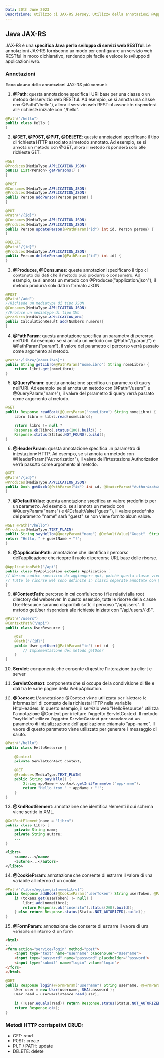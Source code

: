 ```yaml
---
Data: 20th June 2023
Descrizione: utilizzo di JAX-RS Jersey. Utilizzo della annotazioni @ApplicationPath, @Path, @GET, @PUT, @POST, @DELETE, @CookieParam, @PathParam, @FormParam, @Context, @XmlRootElement
---
```


## Java JAX-RS

JAX-RS è una **specifica Java per lo sviluppo di servizi web RESTful**. Le annotazioni JAX-RS forniscono un modo per configurare un servizio web RESTful in modo dichiarativo, rendendo più facile e veloce lo sviluppo di applicazioni web.

### Annotazioni
Ecco alcune delle annotazioni JAX-RS più comuni:

1.  **@Path**: questa annotazione specifica l'URI base per una classe o un metodo del servizio web RESTful. Ad esempio, se si annota una classe con @Path("/hello"), allora il servizio web RESTful associato risponderà alle richieste iniziate con "/hello".
``` java
@Path("/hello")
public class Hello {
}
```

2.  **@GET, @POST, @PUT, @DELETE**: queste annotazioni specificano il tipo di richiesta HTTP associato al metodo annotato. Ad esempio, se si annota un metodo con @GET, allora il metodo risponderà solo alle richieste GET.
``` java
@GET
@Produces(MediaType.APPLICATION_JSON)
public List<Person> getPersons() {
}

@POST
@Consumes(MediaType.APPLICATION_JSON)
@Produces(MediaType.APPLICATION_JSON)
public Person addPerson(Person person) {
}

@PUT
@Path("/{id}")
@Consumes(MediaType.APPLICATION_JSON)
@Produces(MediaType.APPLICATION_JSON)
public Person updatePerson(@PathParam("id") int id, Person person) {
}

@DELETE
@Path("/{id}")
@Produces(MediaType.APPLICATION_JSON)
public Person deletePerson(@PathParam("id") int id) {
}

```

3.  **@Produces, @Consumes**: queste annotazioni specificano il tipo di contenuto dei dati che il metodo può produrre o consumare. Ad esempio, se si annota un metodo con @Produces("application/json"), il metodo produrrà solo dati in formato JSON.
``` java
@POST 
@Path("/add") 
//Richiede un mediatype di tipo JSON
@Consumes(MediaType.APPLICATION_JSON)
//Produce un mediatype di tipo XML
@Produces(MediaType.APPLICATION_XML) 
public CalculationResult add(Numbers numero){
}
```

4.  **@PathParam**: questa annotazione specifica un parametro di percorso nell'URI. Ad esempio, se si annota un metodo con @Path("/{param}") e @PathParam("param"), il valore del parametro di percorso verrà passato come argomento al metodo.
``` java
@Path("/libro/{nomeLibro}")
public String getLibro(@PathParam("nomeLibro") String nomeLibro) {
	return libri.get(nomeLibro);
}
```

5.  **@QueryParam**: questa annotazione specifica un parametro di query nell'URI. Ad esempio, se si annota un metodo con @Path("/users") e @QueryParam("name"), il valore del parametro di query verrà passato come argomento al metodo.
``` java
@GET
public Response readBook(@QueryParam("nomeLibro") String nomeLibro) {
	Libro libro = libri.read(nomeLibro);
	
	return libro != null ? 
	Response.ok(libro).status(200).build() : 
	Response.status(Status.NOT_FOUND).build();	
}
```

6.  **@HeaderParam**: questa annotazione specifica un parametro di intestazione HTTP. Ad esempio, se si annota un metodo con @HeaderParam("Authorization"), il valore dell'intestazione Authorization verrà passato come argomento al metodo.
``` java
@GET
@Path("/{id}")
@Produces(MediaType.APPLICATION_JSON)
public Book getBook(@PathParam("id") int id, @HeaderParam("Authorization") String authHeader){
}
```

7.  **@DefaultValue**: questa annotazione specifica un valore predefinito per un parametro. Ad esempio, se si annota un metodo con @QueryParam("name") e @DefaultValue("guest"), il valore predefinito del parametro "name" sarà "guest" se non viene fornito alcun valore.
``` java
@GET @Path("/hello") 
@Produces(MediaType.TEXT_PLAIN) 
public String sayHello(@QueryParam("name") @DefaultValue("Guest") String guestName){ 
return "Hello, " + guestName + "!"; 
}
```

8. **@ApplicationPath**: annotazione che identifica il percorso dell'applicazione che ricopre il ruolo di percorso URL base delle risorse.
``` java
@ApplicationPath("/api")
public class MyApplication extends Application {
// Nessun codice specifico da aggiungere qui, poiché questa classe viene utilizzata solo per definire il percorso di base.
// Tutte le risorse web sono definite in classi separate annotate con @Path.
}

```

9. **@ContextPath**: percorso in cui confluiscono i file relativi alla root directory del webserver. In questo esempio, tutte le risorse della classe UserResource saranno disponibili sotto il percorso "/api/users". Il metodo getUser risponderà alle richieste iniziate con "/api/users/{id}".
``` java
@Path("/users")
@ContextPath("/api")
public class UserResource {

    @GET
    @Path("/{id}")
    public User getUser(@PathParam("id") int id) {
        // Implementazione del metodo getUser
    }
}
```

10. **Servlet**: componente che consente di gestire l'interazione tra client e server 

11. **ServletContext**: componente che si occupa della condivisione di file e dati tra le varie pagine della WebpAplication.   

12. **@Context**: L'annotazione @Context viene utilizzata per iniettare le informazioni di contesto della richiesta HTTP nella variabile HttpHeaders.          In questo esempio, il servizio web "HelloResource" utilizza l'annotazione @Context per iniettare l'oggetto ServletContext. Il metodo "sayHello" utilizza l'oggetto ServletContext per accedere ad un parametro di inizializzazione dell'applicazione chiamato "app-name". Il valore di questo parametro viene utilizzato per generare il messaggio di saluto.
```java
@Path("/hello")
public class HelloResource {

    @Context
    private ServletContext context;

    @GET
    @Produces(MediaType.TEXT_PLAIN)
    public String sayHello() {
        String appName = context.getInitParameter("app-name");
        return "Hello from " + appName + "!";
    }
}

```

13. **@XmlRootElement**: annotazione che identifica elementi il cui schema viene scritto in XML.
```java
@XmlRootElement(name = "libro")
public class Libro {
	private String name;
	private String autore;
	...
}
```
```xml
<libro>
	<name>...</name>
	<autore>...</autore>
</libro>
```

14. **@CookieParam**: annotazione che consente di estrarre il valore di una variabile all'interno di un cookie.
```java
@Path("/libro/aggiungi/{nomeLibro}")
public Response addBook(@CookieParam("userToken") String userToken, @PathParam("nomeLibro") String nomeLibro) {
	if (tokens.get(userToken) != null) {
		libri.add(nomeLibro);
		return Response.ok("inserito").status(200).build();
	} else return Response.status(Status.NOT_AUTORIZED).build();
}
```

15. **@FormParam**: annotazione che consente di estrarre il valore di una variabile all'interno di un form.
```html
<html>
...
<form action="service/login" method="post">
	<input type="text" name="username" placeholder="Username">
	<input type="password" name="password" placeholder="Password">
	<input type="submit" name="login" value="login">
</form>
</html>
```

```java
@GET
public Response login(@FormParam("username") String username, @FormParam("password") String password) {
	User user = new User(username, SHA(password));
	User read = userPersistence.read(user);
	
	if (!user.equals(read)) return Response.status(Status.NOT_AUTORIZED);
	return Response.ok();
}
```

### Metodi HTTP corrispetivi CRUD: 

- GET: read
- POST: create
- PUT / PATH: update
- DELETE: delete
